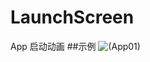# LaunchScreen
App 启动动画
##示例
![(App01)](http://images2015.cnblogs.com/blog/757453/201512/757453-20151220120524414-1168839246.gif)
